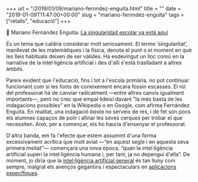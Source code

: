 +++
url = "/2019/01/09/mariano-fernndez-enguita.html"
title = ""
date = "2019-01-09T11:47:00+00:00"
slug = "mariano-fernndez-enguita"
tags = ["retalls", "educació"]
+++

📎 Mariano Fernández Enguita: [La singularidad escolar ya está aquí](http://blog.enguita.info/2019/01/la-singularidad-escolar-ya-esta-aqui.html)

És un tema que caldria considerar molt seriosament. El terme ‘singularitat’, manllevat de les matemàtiques i la física, denota el punt o el moment en què les lleis habituals deixen de ser vàlides. Ha esdevingut un lloc comú en la narrativa de la intel·ligència artificial i des d'allí s'està traslladant a altres àmbits.

Pareix evident que l'educació, fins i tot a l'escola primària, no pot continuar funcionant com si les fonts de coneixement encara fossin escasses. El rol del professorat ha de canviar radicalment —entre altres canvis igualment importants—, però no crec que empal·lideixi davant "la més basta de les indagacions possibles" en la Wikipedia o en Google, com afirma Fernández Enguita. En realitat, una indagació *basta* no serveix de res, i de fet són pocs els alumnes capaços de polir i afinar les seves cerques per trobar el que necessiten. Això, per a començar, els ho hauria d'ensenyar el professorat.

D'altra banda, em fa l'efecte que estem assumint d'una forma excessivament acrítica que molt aviat —“en aquest segle i en aquesta seva primera meitat”— començarà una nova època, “quan la intel·ligència artificial superi la intel·ligència humana i, per tant, ja no depengui d'ella”. De moment, jo diria que la [intel·ligència artificial general](https://en.wikipedia.org/wiki/Artificial_general_intelligence) és tan lluny com sempre, malgrat els avenços gegantins i espectaculars en [aplicacions específiques](https://en.wikipedia.org/wiki/Weak_AI).